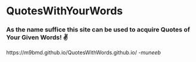 # QuotesWithYourWords
<h3> As the name suffice this site can be used to acquire Quotes of Your Given Words! ✌ </h3>
https://m9bmd.github.io/QuotesWithWords.github.io/
<i>-muneeb</i>
